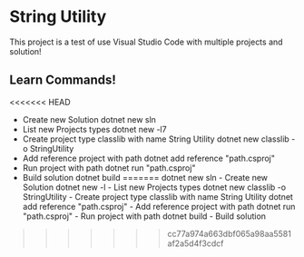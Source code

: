 # String Utility

This project is a test of use Visual Studio Code with multiple projects and solution!

## Learn Commands!

<<<<<<< HEAD
- Create new Solution
        dotnet new sln
- List new Projects types
        dotnet new -l7
- Create project type classlib with name String Utility
        dotnet new classlib -o StringUtility
- Add reference project with path
        dotnet add reference "path.csproj"
- Run project with path
        dotnet run "path.csproj"
- Build solution
        dotnet build
=======
        dotnet new sln - Create new Solution
        dotnet new -l - List new Projects types
        dotnet new classlib -o StringUtility - Create project type classlib with name String Utility
        dotnet add reference "path.csproj" - Add reference project with path
        dotnet run "path.csproj" - Run project with path
        dotnet build - Build solution
>>>>>>> cc77a974a663dbf065a98aa5581af2a5d4f3cdcf
